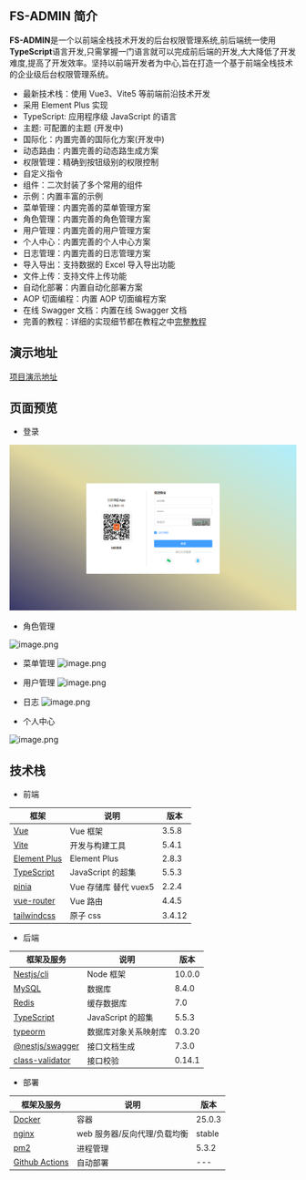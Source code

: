 ## FS-ADMIN 简介

**FS-ADMIN**是一个以前端全栈技术开发的后台权限管理系统,前后端统一使用**TypeScript**语言开发,只需掌握一门语言就可以完成前后端的开发,大大降低了开发难度,提高了开发效率。坚持以前端开发者为中心,旨在打造一个基于前端全栈技术的企业级后台权限管理系统。

- 最新技术栈：使用 Vue3、Vite5 等前端前沿技术开发
- 采用 Element Plus 实现
- TypeScript: 应用程序级 JavaScript 的语言
- 主题: 可配置的主题 (开发中)
- 国际化：内置完善的国际化方案(开发中)
- 动态路由：内置完善的动态路生成方案
- 权限管理：精确到按钮级别的权限控制
- 自定义指令
- 组件：二次封装了多个常用的组件
- 示例：内置丰富的示例
- 菜单管理：内置完善的菜单管理方案
- 角色管理：内置完善的角色管理方案
- 用户管理：内置完善的用户管理方案
- 个人中心：内置完善的个人中心方案
- 日志管理：内置完善的日志管理方案
- 导入导出：支持数据的 Excel 导入导出功能
- 文件上传：支持文件上传功能
- 自动化部署：内置自动化部署方案
- AOP 切面编程：内置 AOP 切面编程方案
- 在线 Swagger 文档：内置在线 Swagger 文档
- 完善的教程：详细的实现细节都在教程之中[完整教程](https://mp.weixin.qq.com/mp/appmsgalbum?__biz=MzI2NzY3NDQzMg==&action=getalbum&album_id=3421173325324713991#wechat_redirect)

## 演示地址

[项目演示地址](http://fsadmin.xyz/#/)

## 页面预览

- 登录

![image.png](https://github.com/qddidi/fs-admin/blob/develop/assets/01.jpg?raw=true)

- 角色管理

![image.png](https://p0-xtjj-private.juejin.cn/tos-cn-i-73owjymdk6/829477e6afe744308d45d042ad01c48b~tplv-73owjymdk6-jj-mark-v1:0:0:0:0:5o6Y6YeR5oqA5pyv56S-5Yy6IEAg5Lic5pa55bCP5pyI:q75.awebp?policy=eyJ2bSI6MywidWlkIjoiMzE5MzQyMjAwMTQ3NDE5OSJ9&rk3s=f64ab15b&x-orig-authkey=f32326d3454f2ac7e96d3d06cdbb035152127018&x-orig-expires=1737018948&x-orig-sign=6LxBnVAOx%2FQUlz756unxVgUF7PM%3D)

- 菜单管理
  ![image.png](https://p0-xtjj-private.juejin.cn/tos-cn-i-73owjymdk6/35c60613326c4746a65137e4fb39ab0a~tplv-73owjymdk6-jj-mark-v1:0:0:0:0:5o6Y6YeR5oqA5pyv56S-5Yy6IEAg5Lic5pa55bCP5pyI:q75.awebp?policy=eyJ2bSI6MywidWlkIjoiMzE5MzQyMjAwMTQ3NDE5OSJ9&rk3s=f64ab15b&x-orig-authkey=f32326d3454f2ac7e96d3d06cdbb035152127018&x-orig-expires=1737018948&x-orig-sign=VExN2wxbZPhBGa%2BBLCRs9tQwrjk%3D)

- 用户管理
  ![image.png](https://p0-xtjj-private.juejin.cn/tos-cn-i-73owjymdk6/4c996d8d02a745ad9bf18cf6905e7b0d~tplv-73owjymdk6-jj-mark-v1:0:0:0:0:5o6Y6YeR5oqA5pyv56S-5Yy6IEAg5Lic5pa55bCP5pyI:q75.awebp?policy=eyJ2bSI6MywidWlkIjoiMzE5MzQyMjAwMTQ3NDE5OSJ9&rk3s=f64ab15b&x-orig-authkey=f32326d3454f2ac7e96d3d06cdbb035152127018&x-orig-expires=1737018948&x-orig-sign=JTzo8TWILIxvFRHcaRAkGUwXStI%3D)

- 日志
  ![image.png](https://p0-xtjj-private.juejin.cn/tos-cn-i-73owjymdk6/e0400b4b01404eef9148b41100032add~tplv-73owjymdk6-jj-mark-v1:0:0:0:0:5o6Y6YeR5oqA5pyv56S-5Yy6IEAg5Lic5pa55bCP5pyI:q75.awebp?policy=eyJ2bSI6MywidWlkIjoiMzE5MzQyMjAwMTQ3NDE5OSJ9&rk3s=f64ab15b&x-orig-authkey=f32326d3454f2ac7e96d3d06cdbb035152127018&x-orig-expires=1737018948&x-orig-sign=K3SPI%2BO8u0X3xRQco6cGCp4LB0I%3D)

- 个人中心

![image.png](https://p0-xtjj-private.juejin.cn/tos-cn-i-73owjymdk6/b9b39b13ed334d1ba5772924e1accd69~tplv-73owjymdk6-jj-mark-v1:0:0:0:0:5o6Y6YeR5oqA5pyv56S-5Yy6IEAg5Lic5pa55bCP5pyI:q75.awebp?policy=eyJ2bSI6MywidWlkIjoiMzE5MzQyMjAwMTQ3NDE5OSJ9&rk3s=f64ab15b&x-orig-authkey=f32326d3454f2ac7e96d3d06cdbb035152127018&x-orig-expires=1737018948&x-orig-sign=EotC%2BxRjy28jBbNN5%2Bfn1TrbEfw%3D)

## 技术栈

- 前端

| 框架                                               | 说明                  | 版本   |
| -------------------------------------------------- | --------------------- | ------ |
| [Vue](https://staging-cn.vuejs.org/)               | Vue 框架              | 3.5.8  |
| [Vite](https://cn.vitejs.dev//)                    | 开发与构建工具        | 5.4.1  |
| [Element Plus](https://element-plus.org/zh-CN/)    | Element Plus          | 2.8.3  |
| [TypeScript](https://www.typescriptlang.org/docs/) | JavaScript 的超集     | 5.5.3  |
| [pinia](https://pinia.vuejs.org/)                  | Vue 存储库 替代 vuex5 | 2.2.4  |
| [vue-router](https://router.vuejs.org/)            | Vue 路由              | 4.4.5  |
| [tailwindcss](https://tailwind.nodejs.cn/)         | 原子 css              | 3.4.12 |

- 后端

| 框架及服务                                                        | 说明                 | 版本   |
| ----------------------------------------------------------------- | -------------------- | ------ |
| [Nestjs/cli](https://nestjs.com/)                                 | Node 框架            | 10.0.0 |
| [‌MySQL](https://www.mysql.com/)                                  | 数据库               | 8.4.0  |
| [Redis](https://redis.io/)                                        | 缓存数据库           | 7.0    |
| [TypeScript](https://www.typescriptlang.org/docs/)                | JavaScript 的超集    | 5.5.3  |
| [typeorm](https://typeorm.io/)                                    | 数据库对象关系映射库 | 0.3.20 |
| [@nestjs/swagger](https://github.com/nestjs/swagger#readme)       | 接口文档生成         | 7.3.0  |
| [class-validator](https://www.npmjs.com/package/class-validator/) | 接口校验             | 0.14.1 |

- 部署

| 框架及服务                                            | 说明                         | 版本   |
| ----------------------------------------------------- | ---------------------------- | ------ |
| [Docker](https://nestjs.com/)                         | 容器                         | 25.0.3 |
| [nginx](https://nginx.org/)                           | web 服务器/反向代理/负载均衡 | stable |
| [pm2](https://pm2.keymetrics.io/)                     | 进程管理                     | 5.3.2  |
| [Github Actions](https://github.com/features/actions) | 自动部署                     | ---    |
